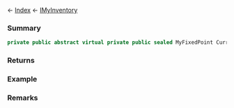 ← [Index](Api-Index) ← [IMyInventory](VRage.Game.ModAPI.Ingame.IMyInventory)

### Summary

```csharp
private public abstract virtual private public sealed MyFixedPoint CurrentMass
```

### Returns

### Example

### Remarks

